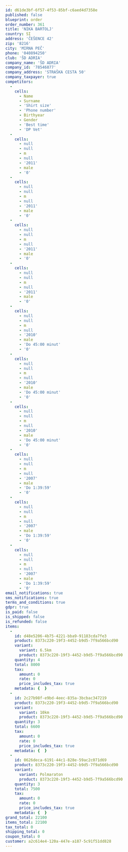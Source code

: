 ```yaml
---
id: d61de3bf-6f57-4f53-85bf-c6aed4d7358e
published: false
blueprint: order
order_number: 361
title: 'NIKA BARTOLJ'
country: SI
address: 'ČEŠENCE 42'
zip: '8216'
city: 'MIRNA PEČ'
phone: '040894250'
club: 'ŠD ADRIA'
company_name: 'ŠD ADRIA'
company_id: '78546877'
company_address: 'STRAŠKA CESTA 50'
company_taxpayer: true
competitors:
  -
    cells:
      - Name
      - Surname
      - 'Shirt size'
      - 'Phone number'
      - Birthyear
      - Gender
      - 'Best time'
      - 'DP Vet'
  -
    cells:
      - null
      - null
      - m
      - null
      - '2011'
      - male
      - '0'
  -
    cells:
      - null
      - null
      - m
      - null
      - '2011'
      - male
      - '0'
  -
    cells:
      - null
      - null
      - m
      - null
      - '2011'
      - male
      - '0'
  -
    cells:
      - null
      - null
      - m
      - null
      - '2011'
      - male
      - '0'
  -
    cells:
      - null
      - null
      - m
      - null
      - '2010'
      - male
      - 'Do 45:00 minut'
      - '0'
  -
    cells:
      - null
      - null
      - m
      - null
      - '2010'
      - male
      - 'Do 45:00 minut'
      - '0'
  -
    cells:
      - null
      - null
      - m
      - null
      - '2010'
      - male
      - 'Do 45:00 minut'
      - '0'
  -
    cells:
      - null
      - null
      - m
      - null
      - '2007'
      - male
      - 'Do 1:39:59'
      - '0'
  -
    cells:
      - null
      - null
      - m
      - null
      - '2007'
      - male
      - 'Do 1:39:59'
      - '0'
  -
    cells:
      - null
      - null
      - m
      - null
      - '2007'
      - male
      - 'Do 1:39:59'
      - '0'
email_notifications: true
sms_notifications: true
terms_and_conditions: true
gdpr: true
is_paid: false
is_shipped: false
is_refunded: false
items:
  -
    id: d48e5206-4b75-4221-bba9-91183cda7fe3
    product: 8373c220-19f3-4452-b9d5-7f9a566bcd90
    variant:
      variant: 6.5km
      product: 8373c220-19f3-4452-b9d5-7f9a566bcd90
    quantity: 4
    total: 8000
    tax:
      amount: 0
      rate: 0
      price_includes_tax: true
    metadata: {  }
  -
    id: 2c27b98f-e9bd-4eec-835a-3bcbac347219
    product: 8373c220-19f3-4452-b9d5-7f9a566bcd90
    variant:
      variant: 10km
      product: 8373c220-19f3-4452-b9d5-7f9a566bcd90
    quantity: 3
    total: 6600
    tax:
      amount: 0
      rate: 0
      price_includes_tax: true
    metadata: {  }
  -
    id: 0626deca-6191-44c1-828e-59ac2c071d69
    product: 8373c220-19f3-4452-b9d5-7f9a566bcd90
    variant:
      variant: Polmaraton
      product: 8373c220-19f3-4452-b9d5-7f9a566bcd90
    quantity: 3
    total: 7500
    tax:
      amount: 0
      rate: 0
      price_includes_tax: true
    metadata: {  }
grand_total: 22100
items_total: 22100
tax_total: 0
shipping_total: 0
coupon_total: 0
customer: a2c614e4-120a-447e-a187-5c91f51dd828
---
```

